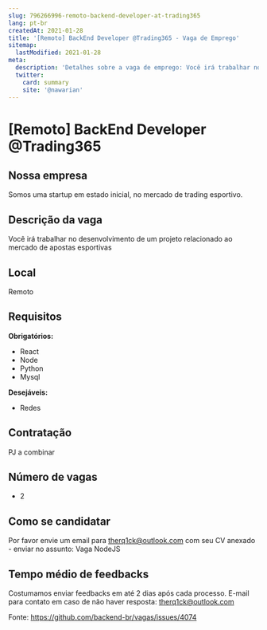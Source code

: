 ```yaml
---
slug: 796266996-remoto-backend-developer-at-trading365
lang: pt-br
createdAt: 2021-01-28
title: '[Remoto] BackEnd Developer @Trading365 - Vaga de Emprego'
sitemap:
  lastModified: 2021-01-28
meta:
  description: 'Detalhes sobre a vaga de emprego: Você irá trabalhar no desenvolvimento de um projeto relacionado ao mercado de apostas esportivas'
  twitter:
    card: summary
    site: '@nawarian'
---
```


# [Remoto] BackEnd Developer @Trading365

## Nossa empresa

Somos uma startup em estado inicial, no mercado de trading esportivo.

## Descrição da vaga

Você irá trabalhar no desenvolvimento de um projeto relacionado ao mercado de apostas esportivas

## Local

Remoto

## Requisitos

**Obrigatórios:**

- React
- Node
- Python
- Mysql

**Desejáveis:**
- Redes

## Contratação

PJ a combinar

## Número de vagas
- 2

## Como se candidatar

Por favor envie um email para therq1ck@outlook.com  com seu CV anexado - enviar no assunto: Vaga NodeJS

## Tempo médio de feedbacks

Costumamos enviar feedbacks em até 2 dias após cada processo.
E-mail para contato em caso de não haver resposta: therq1ck@outlook.com




Fonte: https://github.com/backend-br/vagas/issues/4074
